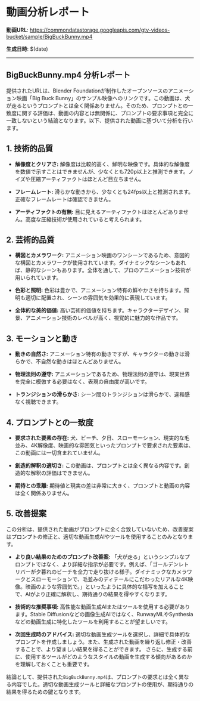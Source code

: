 # 動画分析レポート

**動画URL**: https://commondatastorage.googleapis.com/gtv-videos-bucket/sample/BigBuckBunny.mp4

**生成日時**: $(date)

---

## BigBuckBunny.mp4 分析レポート

提供されたURLは、Blender Foundationが制作したオープンソースのアニメーション映画「Big Buck Bunny」のサンプル映像へのリンクです。この動画は、犬が走るというプロンプトとは全く関係ありません。そのため、プロンプトとの一致度に関する評価は、動画の内容とは無関係に、プロンプトの要求事項と完全に一致しないという結論となります。以下、提供された動画に基づいて分析を行います。


## 1. 技術的品質

* **解像度とクリアさ:**  解像度は比較的高く、鮮明な映像です。具体的な解像度を数値で示すことはできませんが、少なくとも720p以上と推測できます。ノイズや圧縮アーティファクトはほとんど目立ちません。

* **フレームレート:**  滑らかな動きから、少なくとも24fps以上と推測されます。正確なフレームレートは確認できません。

* **アーティファクトの有無:**  目に見えるアーティファクトはほとんどありません。高度な圧縮技術が使用されていると考えられます。


## 2. 芸術的品質

* **構図とカメラワーク:**  アニメーション映画のワンシーンであるため、意図的な構図とカメラワークが使用されています。ダイナミックなシーンもあれば、静的なシーンもあります。全体を通して、プロのアニメーション技術が用いられています。

* **色彩と照明:**  色彩は豊かで、アニメーション特有の鮮やかさを持ちます。照明も適切に配置され、シーンの雰囲気を効果的に表現しています。

* **全体的な美的価値:**  高い芸術的価値を持ちます。キャラクターデザイン、背景、アニメーション技術のレベルが高く、視覚的に魅力的な作品です。


## 3. モーションと動き

* **動きの自然さ:**  アニメーション特有の動きですが、キャラクターの動きは滑らかで、不自然な動きはほとんどありません。

* **物理法則の遵守:**  アニメーションであるため、物理法則の遵守は、現実世界を完全に模倣する必要はなく、表現の自由度が高いです。

* **トランジションの滑らかさ:**  シーン間のトランジションは滑らかで、違和感なく視聴できます。


## 4. プロンプトとの一致度

* **要求された要素の存在:**  犬、ビーチ、夕日、スローモーション、現実的な毛並み、4K解像度、映画的な雰囲気といったプロンプトで要求された要素は、この動画には一切含まれていません。

* **創造的解釈の適切さ:**  この動画は、プロンプトとは全く異なる内容です。創造的な解釈の評価はできません。

* **期待との乖離:**  期待値と現実の差は非常に大きく、プロンプトと動画の内容は全く関係ありません。


## 5. 改善提案

この分析は、提供された動画がプロンプトに全く合致していないため、改善提案はプロンプトの修正と、適切な動画生成AIやツールを使用することのみとなります。

* **より良い結果のためのプロンプト改善案:**  「犬が走る」というシンプルなプロンプトではなく、より詳細な指示が必要です。例えば、「ゴールデンレトリバーが夕暮れのビーチを全力で走り抜ける様子。ダイナミックなカメラワークとスローモーションで、毛並みのディテールにこだわったリアルな4K映像。映画のような雰囲気で。」といったように具体的な描写を加えることで、AIがより正確に解釈し、期待通りの結果を得やすくなります。

* **技術的な推奨事項:**  高性能な動画生成AIまたはツールを使用する必要があります。Stable Diffusionなどの画像生成AIではなく、RunwayMLやSynthesiaなどの動画生成に特化したツールを利用することが望ましいです。

* **次回生成時のアドバイス:**  適切な動画生成ツールを選択し、詳細で具体的なプロンプトを作成しましょう。また、生成された動画を繰り返し修正・改善することで、より望ましい結果を得ることができます。  さらに、生成する前に、使用するツールがどのようなスタイルの動画を生成する傾向があるのかを理解しておくことも重要です。


結論として、提供された`BigBuckBunny.mp4`は、プロンプトの要求とは全く異なる内容でした。適切な動画生成ツールと詳細なプロンプトの使用が、期待通りの結果を得るための鍵となります。
